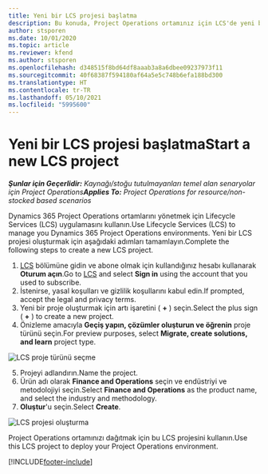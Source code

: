 ```yaml
---
title: Yeni bir LCS projesi başlatma
description: Bu konuda, Project Operations ortamınız için LCS'de yeni bir proje oluşturma hakkında bilgiler sağlanmaktadır.
author: stsporen
ms.date: 10/01/2020
ms.topic: article
ms.reviewer: kfend
ms.author: stsporen
ms.openlocfilehash: d348515f8bd64df8aaab3a8a6dbee09237973f11
ms.sourcegitcommit: 40f68387f594180af64a5e5c748b6efa188bd300
ms.translationtype: HT
ms.contentlocale: tr-TR
ms.lasthandoff: 05/10/2021
ms.locfileid: "5995600"
---
```

# <a name="start-a-new-lcs-project"></a><span data-ttu-id="c2456-103">Yeni bir LCS projesi başlatma</span><span class="sxs-lookup"><span data-stu-id="c2456-103">Start a new LCS project</span></span>

<span data-ttu-id="c2456-104">_**Şunlar için Geçerlidir:** Kaynağı/stoğu tutulmayanları temel alan senaryolar için Project Operations_</span><span class="sxs-lookup"><span data-stu-id="c2456-104">_**Applies To:** Project Operations for resource/non-stocked based scenarios_</span></span>

<span data-ttu-id="c2456-105">Dynamics 365 Project Operations ortamlarını yönetmek için Lifecycle Services (LCS) uygulamasını kullanın.</span><span class="sxs-lookup"><span data-stu-id="c2456-105">Use Lifecycle Services (LCS) to manage you Dynamics 365 Project Operations environments.</span></span> <span data-ttu-id="c2456-106">Yeni bir LCS projesi oluşturmak için aşağıdaki adımları tamamlayın.</span><span class="sxs-lookup"><span data-stu-id="c2456-106">Complete the following steps to create a new LCS project.</span></span>

1. <span data-ttu-id="c2456-107">[LCS](https://lcs.dynamics.com/Logon/Index) bölümüne gidin ve abone olmak için kullandığınız hesabı kullanarak **Oturum açın**.</span><span class="sxs-lookup"><span data-stu-id="c2456-107">Go to [LCS](https://lcs.dynamics.com/Logon/Index) and select **Sign in** using the account that you used to subscribe.</span></span>
2. <span data-ttu-id="c2456-108">İstenirse, yasal koşulları ve gizlilik koşullarını kabul edin.</span><span class="sxs-lookup"><span data-stu-id="c2456-108">If prompted, accept the legal and privacy terms.</span></span>
3. <span data-ttu-id="c2456-109">Yeni bir proje oluşturmak için artı işaretini ( **+** ) seçin.</span><span class="sxs-lookup"><span data-stu-id="c2456-109">Select the plus sign ( **+** ) to create a new project.</span></span>
4. <span data-ttu-id="c2456-110">Önizleme amacıyla **Geçiş yapın, çözümler oluşturun ve öğrenin** proje türünü seçin.</span><span class="sxs-lookup"><span data-stu-id="c2456-110">For preview purposes, select **Migrate, create solutions, and learn** project type.</span></span>

  ![LCS proje türünü seçme](./media/create-lcs-1.png)

5. <span data-ttu-id="c2456-112">Projeyi adlandırın.</span><span class="sxs-lookup"><span data-stu-id="c2456-112">Name the project.</span></span> 
6. <span data-ttu-id="c2456-113">Ürün adı olarak **Finance and Operations** seçin ve endüstriyi ve metodolojiyi seçin.</span><span class="sxs-lookup"><span data-stu-id="c2456-113">Select **Finance and Operations** as the product name, and select the industry and methodology.</span></span> 
7. <span data-ttu-id="c2456-114">**Oluştur**'u seçin.</span><span class="sxs-lookup"><span data-stu-id="c2456-114">Select **Create**.</span></span>

![LCS projesi oluşturma](./media/create-lcs-2.png)

<span data-ttu-id="c2456-116">Project Operations ortamınızı dağıtmak için bu LCS projesini kullanın.</span><span class="sxs-lookup"><span data-stu-id="c2456-116">Use this LCS project to deploy your Project Operations environment.</span></span>



[!INCLUDE[footer-include](../includes/footer-banner.md)]